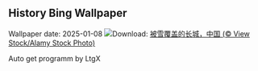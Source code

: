 ## History Bing Wallpaper
Wallpaper date: 2025-01-08
![](https://www.bing.com/th?id=OHR.GreatWallStairs_ZH-CN4045949792_UHD.jpg&w=1000)Download: [被雪覆盖的长城，中国 (© View Stock/Alamy Stock Photo)](https://www.bing.com/th?id=OHR.GreatWallStairs_ZH-CN4045949792_UHD.jpg)

Auto get programm by LtgX
